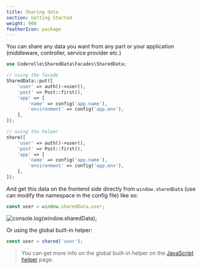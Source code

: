```yaml
---
title: Sharing data
section: Getting Started
weight: 900
featherIcon: package
---
```


You can share any data you want from any part or your application (middleware, controller, service provider etc.)

```php
use Coderello\SharedData\Facades\SharedData;

// using the facade
SharedData::put([
    'user' => auth()->user(),
    'post' => Post::first(),
    'app' => [
        'name' => config('app.name'),
        'environment' => config('app.env'),
    ],
]);

// using the helper
share([
    'user' => auth()->user(),
    'post' => Post::first(),
    'app' => [
        'name' => config('app.name'),
        'environment' => config('app.env'),
    ],
]);
```

And get this data on the frontend side directly from `window.sharedData` (use can modify the namespace in the config file) like so:

```js
const user = window.sharedData.user;
```

![console.log(window.sharedData);]({{assets}}/window-shared-data.png)

Or using the global built-in helper:
```js
const user = shared('user');
```

> You can get more info on the global built-in helper on the [JavaScript helper]({{base}}/{{version}}/javascript-helper) page.

